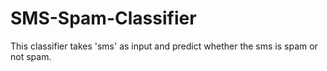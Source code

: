 # SMS-Spam-Classifier
This classifier takes 'sms' as input and predict whether the sms is spam or not spam.

